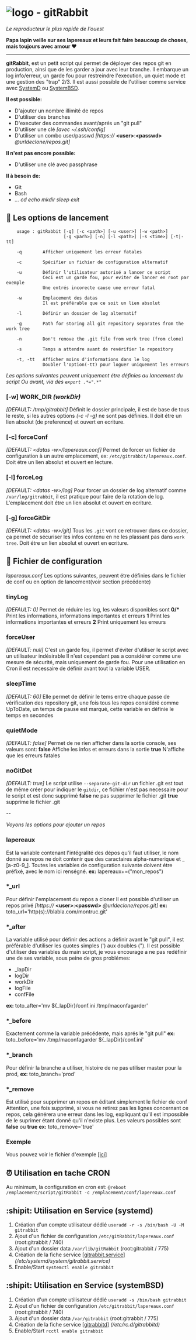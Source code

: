 # ![logo](https://git.iglou.eu/Laboratory/gitRabbit/raw/branch/master/gitRabbit.png) *-* gitRabbit
*Le reproducteur le plus rapide de l'ouest*

**Papa lapin veille sur ses lapereaux et leurs fait faire beaucoup de choses, mais toujours avec amour :heart:**

---
**gitRabbit**, est un petit script qui permet de déployer des repos git en production, ainsi que de les garder a jour avec leur branche.
Il embarque un log info/erreur, un garde fou pour restreindre l'execution, un quiet mode et une gestion des "trap" 2/3.
Il est aussi possible de l'utiliser comme service avec [SystemD](#-utilisation-en-service-systemd) ou [SystemBSD](#-utilisation-en-service-systembsd).

**Il est possible:**
* D'ajouter un nombre illimité de repos
* D'utiliser des branches
* D'executer des commandes avant/aprés un "git pull"
* D'utiliser une clé *[avec ~/.ssh/config]*
* D'utiliser un combo user/passwd *[https://* **\<user>**:**\<passwd>** *@urldeclone/repos.git]*

**Il n'est pas encore possible:**
* D'utiliser une clé avec passphrase

**Il à besoin de:**
* Git
* Bash
* *... cd echo mkdir sleep exit*

## :rocket: Les options de lancement
```
    usage : gitRabbit [-q] [-c <path>] [-u <user>] [-w <path>]
                      [-g <parh>] [-n] [-l <path>] [-s <time>] [-t|-tt]

    -q        Afficher uniquement les erreur fatales

    -c        Spécifier un fichier de configuration alternatif

    -u        Définir l'utilisateur autorisé a lancer ce script
              Ceci est un garde fou, pour eviter de lancer en root par exemple
              Une entrés incorecte cause une erreur fatal

    -w        Emplacement des datas
              Il est préférable que ce soit un lien absolut

    -l        Définir un dossier de log alternatif

    -g        Path for storing all git repository separates from the work tree

    -n        Don't remove the .git file from work tree (from clone)

    -s        Temps a attendre avant de revérifier le repository

    -t, -tt   Afficher moins d'informations dans le log
              Doubler l'option(-tt) pour loguer uniquement les erreurs
```
*Les options suivantes peuvent uniquement étre définies au lancement du script*
*Ou avant, via des `export .*=".*"`*

### [-w] WORK_DIR *(workDir)*
*[DEFAULT: /tmp/gitrabbit]*
Définit le dossier principale, il est de base de tous le reste,
si les autres options *(-c -l -g)* ne sont pas définies.
Il doit étre un lien absolut (de preference) et ouvert en ecriture.

### [-c] forceConf
*[DEFAULT: \<datas -w>/lapereaux.conf]*
Permet de forcer un fichier de configuration à un autre emplacement,
ex: `/etc/gitrabbit/lapereaux.conf`.
Doit étre un lien absolut et ouvert en lecture.

### [-l] forceLog
*[DEFAULT: \<datas -w>/log]*
Pour forcer un dossier de log alternatif comme `/var/log/gitrabbit`,
il est pratique pour faire de la rotation de log.
L'emplacement doit étre un lien absolut et ouvert en ecriture.

### [-g] forceGitDir
*[DEFAULT: \<datas -w>/git]*
Tous les `.git` vont ce retrouver dans ce dossier,
ça permet de sécuriser les infos contenu en ne les plassant pas dans `work tree`.
Doit étre un lien absolut et ouvert en ecriture.

## :pencil: Fichier de configuration
*lapereaux.conf*
Les options suivantes, peuvent étre définies dans le fichier de conf ou en option de lancement(voir section précédente)

### tinyLog
*[DEFAULT: 0]*
Permet de réduire les log, les valeurs disponibles sont
**0/\*** Print les informations, informations importantes et erreurs
**1** Print les informations importantes et erreurs
**2** Print uniquement les erreurs

### forceUser
*[DEFAULT: null]*
C'est un garde fou, il permet d'éviter d'utiliser le script avec un utilisateur indésirable
Il n'est cependant pas a considérer comme une mesure de sécurité, mais uniquement de garde fou.
Pour une utilisation en Cron il est necessaire de définir avant tout la variable USER.

### sleepTime
*[DEFAULT: 60]*
Elle permet de définir le tems entre chaque passe de vérification des repository git,
une fois tous les repos considéré comme UpToDate, un temps de pause est marqué,
cette variable en définie le temps en secondes

### quietMode
*[DEFAULT: false]*
Permet de ne rien afficher dans la sortie console, ses valeurs sont:
**false** Affiche les infos et erreurs dans la sortie
**true** N'affiche que les erreurs fatales

### noGitDot
*[DEFAULT: true]*
Le script utilise `--separate-git-dir` un fichier .git est tout de même créer pour indiquer le `gitdir`,
ce fichier n'est pas necessaire pour le script et est donc supprimé
**false** ne pas supprimer le fichier .git
**true** supprime le fichier .git

--

*Voyons les options pour ajouter un repos*

### lapereaux
Est la variable contenant l'intégralité des dépos qu'il faut utiliser,
le nom donné au repos ne doit contenir que des caractaires alpha-numerique et _ [a-z0-9\_].
Toutes les variables de configuration suivante doivent étre préfixé, avec le nom ici renségné.
**ex:** lapereaux+=("mon_repos")

### \*_url
Pour définir l'emplacement du repos a cloner
Il est possible d'utiliser un repos privé *[https://* **\<user>**:**\<passwd>** *@urldeclone/repos.git]*
**ex:** toto_url='http(s)://blabla.com/montruc.git'

### \*_after
La variable utilisé pour définir des actions a définir avant le "git pull",
il est préférable d'utiliser les quotes simples (') aux doubles (").
Il est possible d'utiliser des variables du main script, je vous encourage
a ne pas redéfinir une de ses variable, sous peine de gros problémes:
- \_lapDir
- logDir
- workDir
- logFile
- confFile

**ex:** toto_after='mv ${\_lapDir}/conf.ini /tmp/maconfagarder'

### \*_before
Exactement comme la variable précédente, mais aprés le "git pull"
**ex:** toto_before='mv /tmp/maconfagarder ${\_lapDir}/conf.ini'

### \*_branch
Pour définir la branche a utiliser, histoire de ne pas utiliser master pour la prod,
**ex:** toto_branch='prod'

### \*_remove
Est utilisé pour supprimer un repos en éditant simplement le fichier de conf
Attention, une fois supprimé, si vous ne retirez pas les lignes concernant ce
repos, cela générera une erreur dans les log, expliquant qu'il est impossible
de le suprimer étant donné qu'il n'existe plus.
Les valeurs possibles sont **false** ou **true**
**ex:** toto_remove='true'

### Exemple
Vous pouvez voir le fichier d'exemple [[ici]](https://git.iglou.eu/Laboratory/gitRabbit/src/branch/master/lapereaux.conf.sample)

## :alarm_clock: Utilisation en tache CRON
Au minimum, la configuration en cron est:
`@reboot /emplacement/script/gitRabbit -c /emplacement/conf/lapereaux.conf`

## :shipit: Utilisation en Service (systemd)

1. Création d'un compte utilisateur dédié `useradd -r -s /bin/bash -U -M gitrabbit`
2. Ajout d'un fichier de configuration `/etc/gitRabbit/lapereaux.conf` (root:gitrabbit / 740)
3. Ajout d'un dossier data `/var/lib/gitRabbit` (root:gitrabbit / 775)
4. Création de la fiche service [[gitrabbit.service]](https://git.iglou.eu/Laboratory/gitRabbit/raw/branch/master/gitrabbit.service) *(/etc/systemd/system/gitrabbit.service)*
5. Enable/Start `systemctl enable gitrabbit`

## :shipit: Utilisation en Service (systemBSD)

1. Création d'un compte utilisateur dédié `useradd -s /bin/bash gitrabbit`
2. Ajout d'un fichier de configuration `/etc/gitrabbit/lapereaux.conf` (root:gitrabbit / 740)
3. Ajout d'un dossier data `/var/gitrabbit` (root:gitrabbit / 775)
4. Création de la fiche service [[gitrabbitd]](https://git.iglou.eu/Laboratory/gitRabbit/raw/branch/master/gitrabbitd) *(/etc/rc.d/gitrabbitd)*
5. Enable/Start `rcctl enable gitrabbit`